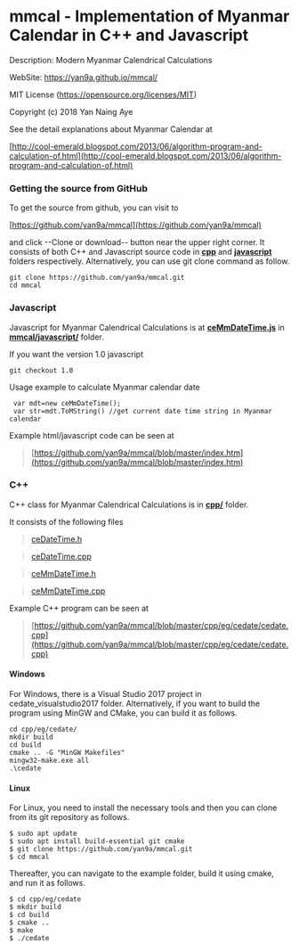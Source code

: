 # mmcal - Implementation of Myanmar Calendar in C++ and Javascript

Description: Modern Myanmar Calendrical Calculations

WebSite: https://yan9a.github.io/mmcal/

MIT License (https://opensource.org/licenses/MIT)

Copyright (c) 2018 Yan Naing Aye

See the detail explanations about Myanmar Calendar at

[http://cool-emerald.blogspot.com/2013/06/algorithm-program-and-calculation-of.html](http://cool-emerald.blogspot.com/2013/06/algorithm-program-and-calculation-of.html)


### Getting the source from GitHub

To get the source from github, you can visit to 

[https://github.com/yan9a/mmcal](https://github.com/yan9a/mmcal)

and click --Clone or download-- button near the upper right corner.
It consists of both C++ and Javascript source code in **[cpp](https://github.com/yan9a/mmcal/tree/master/cpp)** and **[javascript](https://github.com/yan9a/mmcal/tree/master/javascript)** folders respectively.
Alternatively, you can use git clone command as follow.

```
git clone https://github.com/yan9a/mmcal.git
cd mmcal
```

### Javascript 

Javascript for Myanmar Calendrical Calculations is at **[ceMmDateTime.js](https://github.com/yan9a/mmcal/blob/master/javascript/ceMmDateTime.js)** in **[mmcal/javascript/](https://github.com/yan9a/mmcal/tree/master/javascript)** folder.


If you want the version 1.0 javascript

```
git checkout 1.0
```

Usage example to calculate Myanmar calendar date


```
 var mdt=new ceMmDateTime();
 var str=mdt.ToMString() //get current date time string in Myanmar calendar
```

 Example html/javascript code can be seen at
 
 >    [https://github.com/yan9a/mmcal/blob/master/index.htm](https://github.com/yan9a/mmcal/blob/master/index.htm)
     

### C++ 

C++ class for Myanmar Calendrical Calculations is in **[cpp/](https://github.com/yan9a/mmcal/tree/master/cpp)** folder.

It consists of the following files

> [ceDateTime.h](https://github.com/yan9a/mmcal/blob/master/cpp/include/ceDateTime.h)

> [ceDateTime.cpp](https://github.com/yan9a/mmcal/blob/master/cpp/source/ceDateTime.cpp)

> [ceMmDateTime.h](https://github.com/yan9a/mmcal/blob/master/cpp/include/ceMmDateTime.h)

> [ceMmDateTime.cpp](https://github.com/yan9a/mmcal/blob/master/cpp/source/ceMmDateTime.cpp)

Example C++ program can be seen at 

>    [https://github.com/yan9a/mmcal/blob/master/cpp/eg/cedate/cedate.cpp](https://github.com/yan9a/mmcal/blob/master/cpp/eg/cedate/cedate.cpp)


#### Windows

For Windows, there is a Visual Studio 2017 project in cedate_visualstudio2017 folder.
Alternatively, if you want to build the program using MinGW and CMake, you can build it as follows.

```
cd cpp/eg/cedate/
mkdir build
cd build
cmake .. -G "MinGW Makefiles"
mingw32-make.exe all
.\cedate
```

#### Linux

For Linux, you need to install the necessary tools and then you can clone from its git repository as follows.

```
$ sudo apt update
$ sudo apt install build-essential git cmake
$ git clone https://github.com/yan9a/mmcal.git
$ cd mmcal
```

Thereafter, you can navigate to the example folder, build it using cmake, and run it as follows.

```
$ cd cpp/eg/cedate
$ mkdir build
$ cd build
$ cmake ..
$ make
$ ./cedate
```